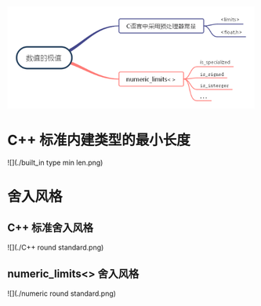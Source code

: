 ![](./数值的极值.png)

# C++ 标准内建类型的最小长度

![](./built_in type min len.png)

# 舍入风格

## C++ 标准舍入风格

![](./C++ round standard.png)

## numeric_limits<>  舍入风格 

![](./numeric round standard.png)










